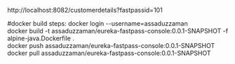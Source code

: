 http://localhost:8082/customerdetails?fastpassid=101

#docker build steps:
docker login --username=assaduzzaman<br>
docker build -t assaduzzaman/eureka-fastpass-console:0.0.1-SNAPSHOT -f alpine-java.Dockerfile .<br>
docker push assaduzzaman/eureka-fastpass-console:0.0.1-SNAPSHOT <br>
docker pull assaduzzaman/eureka-fastpass-console:0.0.1-SNAPSHOT